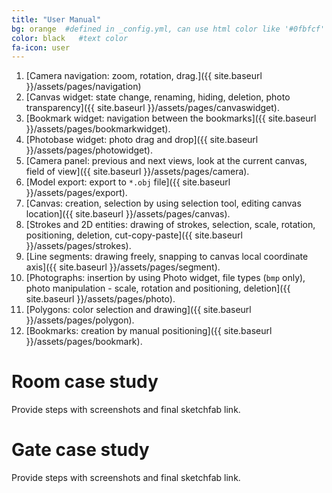 ```yaml
---
title: "User Manual"
bg: orange  #defined in _config.yml, can use html color like '#0fbfcf'
color: black   #text color
fa-icon: user
---
```


1. [Camera navigation: zoom, rotation, drag.]({{ site.baseurl }}/assets/pages/navigation)
2. [Canvas widget: state change, renaming, hiding, deletion, photo transparency]({{ site.baseurl }}/assets/pages/canvaswidget).
3. [Bookmark widget: navigation between the bookmarks]({{ site.baseurl }}/assets/pages/bookmarkwidget).
4. [Photobase widget: photo drag and drop]({{ site.baseurl }}/assets/pages/photowidget).
5. [Camera panel: previous and next views, look at the current canvas, field of view]({{ site.baseurl }}/assets/pages/camera).
6. [Model export: export to `*.obj` file]({{ site.baseurl }}/assets/pages/export).
7. [Canvas: creation, selection by using selection tool, editing canvas location]({{ site.baseurl }}/assets/pages/canvas). 
8. [Strokes and 2D entities: drawing of strokes, selection, scale, rotation, positioning, deletion, cut-copy-paste]({{ site.baseurl }}/assets/pages/strokes). 
9. [Line segments: drawing freely, snapping to canvas local coordinate axis]({{ site.baseurl }}/assets/pages/segment).
10. [Photographs: insertion by using Photo widget, file types (`bmp` only), photo manipulation - scale, rotation and positioning, deletion]({{ site.baseurl }}/assets/pages/photo).
11. [Polygons: color selection and drawing]({{ site.baseurl }}/assets/pages/polygon). 
12. [Bookmarks: creation by manual positioning]({{ site.baseurl }}/assets/pages/bookmark).

# Room case study

Provide steps with screenshots and final sketchfab link.

# Gate case study

Provide steps with screenshots and final sketchfab link.